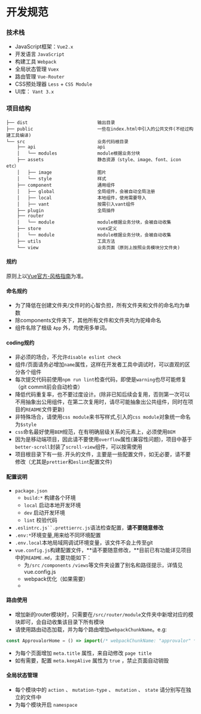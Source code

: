# 开发规范
### 技术栈

- JavaScript框架：`Vue2.x` 
- 开发语言 `JavaScript`
- 构建工具 `Webpack`
- 全局状态管理 `Vuex`
- 路由管理 `Vue-Router`
- CSS预处理器 `Less` + `CSS Module`
- UI库： `Vant 3.x`

### 项目结构
```plain
├── dist                          输出目录
├── public                        一些在index.html中引入的公共文件(不经过构建工具编译)
└── src                           业务代码根目录
    ├── api                       api
    │   └── modules               module根据业务分块
    ├── assets                    静态资源（style、image、font、icon etc）
    │   ├── image                 图片
    │   └── style                 样式
    ├── component                 通用组件
    │   ├── global                全局组件，会被自动全局注册
    │   ├── local                 本地组件，使用需要导入
    │   ├── vant                  按需引入vant组件
    ├── plugin                    全局插件
    ├── router                   
    │   └── module                module根据业务分块，会被自动收集
    ├── store                     vuex定义
    │   └── module                module根据业务分块，会被自动收集
    ├── utils                     工具方法
    └── view                      业务页面（原则上按照业务模块分文件夹) 
```

#### 规约
原则上以[Vue官方-风格指南](https://v3.cn.vuejs.org/style-guide/)为准。

#### 命名规约
- 为了降低在创建文件夹/文件时的心智负担，所有文件夹和文件的命名均为单数
- 除components文件夹下，其他所有文件和文件夹均为驼峰命名
- 组件名除了根级 `App` 外，均使用多单词。

#### coding规约

- 非必须的场合，不允许`disable eslint check`
- 组件/页面请务必增加`name`属性，这样在开发者工具中调试时，可以直观的区分各个组件
- 每次提交代码前使用`npm run lint`检查代码，即使是`warning`也尽可能修复（git commit前会自动检查）
- 降低代码重复率，也不要过度设计。(除非已知后续会复用，否则第一次可以不用抽象出公用组件，在第二次复用时，请尽可能抽象出公共组件，同时在项目的`README`文件更新)
- 非特殊场合，请使用`css module`来书写样式,引入的`css module`对象统一命名为`$style`
- `css`命名最好使用`BEM`规范，在有明确层级关系的元素上，必须使用`BEM`
- 因为是移动端项目，因此请不要使用`overflow`属性(兼容性问题)，项目中基于`better-scroll`封装了`scroll-view`组件，可以按需使用
- 项目根目录下有一些`.`开头的文件，主要是一些配置文件，如无必要，请不要修改（尤其是`prettier`和`eslint`配置文件)

#### 配置说明

- `package.json`
  - `build:*` 构建各个环境
  - `local` 启动本地开发环境
  - `dev` 启动开发环境
  - `lint` 校验代码
- `.eslintrc.js``.prettierrc.js`语法检查配置，**请不要随意修改**
- `.env:*`环境变量,用来给不同环境配置
- `.env.local`本地局域网调试环境变量，该文件不会上传至git
- `vue.config.js`构建配置文件，**请不要随意修改，**目前已有功能详见项目中的`README.md`，主要功能如下：
  - 为`/src` `/components` `/views`等文件夹设置了别名和路径提示，详情见vue.config.js
  - webpack优化（如果需要）
  - 
#### 路由使用
- 增加新的router模块时，只需要在`/src/router/module`文件夹中新增对应的模块即可，会自动收集该目录下所有模块
- 请使用路由动态加载，并为每个路由增加`webpackChunkName`。e.g:

```javascript
const ApprovalorHome = () => import(/* webpackChunkName: "approvalor" */ '@/view/home/approvalor/index.vue');
```
- 为每个页面增加 `meta.title` 属性，来自动修改 `page title`
- 如有需要，配置 `meta.keepAlive` 属性为 `true` ，禁止页面自动销毁

#### 全局状态管理
- 每个模块中的 `action` 、 `mutation-type` 、 `mutation` 、 `state` 请分别写在独立的文件中
- 为每个模块开启 `namespace`